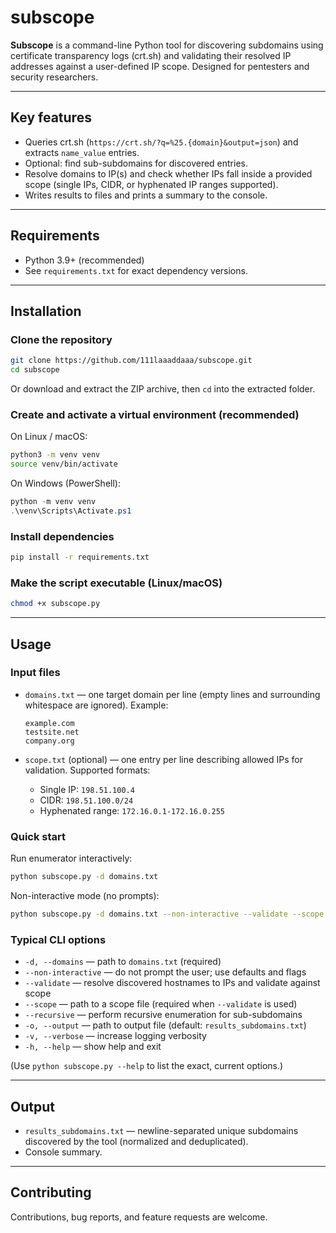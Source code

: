 # subscope

**Subscope** is a command-line Python tool for discovering subdomains using certificate transparency logs (crt.sh) and validating their resolved IP addresses against a user-defined IP scope. Designed for pentesters and security researchers.

---

## Key features

* Queries crt.sh (`https://crt.sh/?q=%25.{domain}&output=json`) and extracts `name_value` entries.
* Optional: find sub-subdomains for discovered entries.
* Resolve domains to IP(s) and check whether IPs fall inside a provided scope (single IPs, CIDR, or hyphenated IP ranges supported).
* Writes results to files and prints a summary to the console.

---

## Requirements

* Python 3.9+ (recommended)
* See `requirements.txt` for exact dependency versions.

---

## Installation

### Clone the repository

```bash
git clone https://github.com/111laaaddaaa/subscope.git
cd subscope
```

Or download and extract the ZIP archive, then `cd` into the extracted folder.

### Create and activate a virtual environment (recommended)

On Linux / macOS:

```bash
python3 -m venv venv
source venv/bin/activate
```

On Windows (PowerShell):

```powershell
python -m venv venv
.\venv\Scripts\Activate.ps1
```

### Install dependencies

```bash
pip install -r requirements.txt
```

### Make the script executable (Linux/macOS)

```bash
chmod +x subscope.py
```

---

## Usage

### Input files

* `domains.txt` — one target domain per line (empty lines and surrounding whitespace are ignored). Example:

  ```
  example.com
  testsite.net
  company.org
  ```
* `scope.txt` (optional) — one entry per line describing allowed IPs for validation. Supported formats:

  * Single IP: `198.51.100.4`
  * CIDR: `198.51.100.0/24`
  * Hyphenated range: `172.16.0.1-172.16.0.255`

### Quick start

Run enumerator interactively:

```bash
python subscope.py -d domains.txt
```

Non-interactive mode (no prompts):

```bash
python subscope.py -d domains.txt --non-interactive --validate --scope scope.txt
```

### Typical CLI options

* `-d, --domains` — path to `domains.txt` (required)
* `--non-interactive` — do not prompt the user; use defaults and flags
* `--validate` — resolve discovered hostnames to IPs and validate against scope
* `--scope` — path to a scope file (required when `--validate` is used)
* `--recursive` — perform recursive enumeration for sub-subdomains
* `-o, --output` — path to output file (default: `results_subdomains.txt`)
* `-v, --verbose` — increase logging verbosity
* `-h, --help` — show help and exit

(Use `python subscope.py --help` to list the exact, current options.)

---

## Output

* `results_subdomains.txt` — newline-separated unique subdomains discovered by the tool (normalized and deduplicated).
* Console summary.

---


## Contributing

Contributions, bug reports, and feature requests are welcome.
